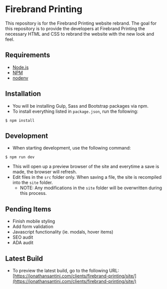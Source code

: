 # Firebrand PrintingThis repository is for the Firebrand Printing website rebrand.  The goal for this repository is to providethe developers at Firebrand Printing the necessary HTML and CSS to rebrand the website with the new look and feel.## Requirements- [Node.js](https://nodejs.org/en/)- [NPM](https://docs.npmjs.com/downloading-and-installing-node-js-and-npm)- [nodenv](https://github.com/nodenv/nodenv)## Installation- You will be installing Gulp, Sass and Bootstrap packages via npm.- To install everything listed in `package.json`, run the following:```$ npm install```## Development- When starting development, use the following command:```$ npm run dev```- This will open up a preview browser of the site and everytime a save is made, the browser will refresh.- Edit files in the `src` folder only.  When saving a file, the site is recompiled into the `site` folder.    - NOTE: Any modifications in the `site` folder will be overwritten during this process.## Pending Items- Finish mobile styling- Add form validation- Javascript functionality (ie. modals, hover items)- SEO audit- ADA audit## Latest Build- To preview the latest build, go to the following URL:[https://jonathansantini.com/clients/firebrand-printing/site/](https://jonathansantini.com/clients/firebrand-printing/site/)
